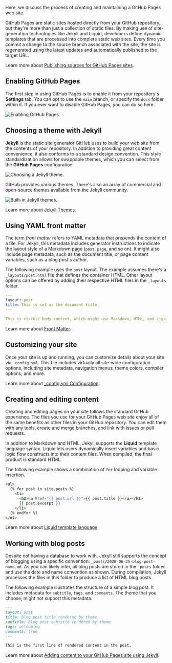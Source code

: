 Here, we discuss the process of creating and maintaining a GitHub Pages web site.

GitHub Pages are static sites hosted directly from your GitHub repository, but they're more than just a collection of static files. By making use of site-generation technologies like Jekyll and Liquid, developers define dynamic templates that are processed into complete static web sites. Every time you commit a change to the source branch associated with the site, the site is regenerated using the latest updates and automatically published to the target URL.

Learn more about [Publishing sources for GitHub Pages sites](https://help.github.com/en/github/working-with-github-pages/about-github-pages#publishing-sources-for-github-pages-sites?azure-portal=true).

## Enabling GitHub Pages

The first step in using GitHub Pages is to enable it from your repository's **Settings** tab. You can opt to use the `main` branch, or specify the `docs` folder within it. If you ever want to disable GitHub Pages, you can do so here.

![Enabling GitHub Pages.](../media/2-enabling-github-pages.png)

## Choosing a theme with Jekyll

**Jekyll** is the static site generator GitHub uses to build your web site from the contents of your repository. In addition to providing great content convenience, it also conforms to a standard design convention. This style standardization allows for swappable themes, which you can select from the **GitHub Pages** configuration.

![Choosing a Jekyll theme.](../media/2-choosing-jekyll-theme.png)

GitHub provides various themes. There's also an array of commercial and open-source themes available from the Jekyll community.

![Built-in Jekyll themes.](../media/2-jekyll-themes.png)

Learn more about [Jekyll Themes](https://jekyllrb.com/docs/themes/?azure-portal=true).

## Using YAML front matter

The term *front matter* refers to YAML metadata that prepends the content of a file. For Jekyll, this metadata includes generator instructions to indicate the layout style of a Markdown page (`post`, `page`, and so on). It might also include page metadata, such as the document title, or page content variables, such as a blog post's author.

The following example uses the `post` layout. The example assumes there's a `_layouts/post.html` file that defines the container HTML. Other layout options can be offered by adding their respective HTML files in the `_layouts` folder.

```yml
---
layout: post
title: This is set as the document title.
---

This is visible body content, which might use Markdown, HTML, and Liquid templating.
```

Learn more about [Front Matter](https://jekyllrb.com/docs/front-matter/?azure-portal=true).

## Customizing your site

Once your site is up and running, you can customize details about your site via `_config.yml`. This file includes virtually all site-wide configuration options, including site metadata, navigation menus, theme colors, compiler options, and more.

Learn more about [_config.yml Configuration](https://jekyllrb.com/docs/configuration/?azure-portal=true).

## Creating and editing content

Creating and editing pages on your site follows the standard GitHub experience. The files you use for your GitHub Pages web site enjoy all of the same benefits as other files in your GitHub repository. You can edit them with any tools, create and merge branches, and link with issues or pull requests.

In addition to Markdown and HTML, Jekyll supports the **Liquid** template language syntax. Liquid lets users dynamically insert variables and basic logic flow constructs into their content files. When compiled, the final product is standard HTML.

The following example shows a combination of `for` looping and variable insertion.

```markdown
<ul>
  {% for post in site.posts %}
    <li>
      <h2><a href="{{ post.url }}">{{ post.title }}</a></h2>
      {{ post.excerpt }}
    </li>
  {% endfor %}
</ul>
```

Learn more about [Liquid template language](https://shopify.github.io/liquid/?azure-portal=true).

## Working with blog posts

Despite not having a database to work with, Jekyll still supports the concept of blogging using a specific convention: `_posts/2020-06-25-blog-post-name.md`. As you can likely infer, all blog posts are stored in the `_posts` folder and use the date and name convention as shown. During compilation, Jekyll processes the files in this folder to produce a list of HTML blog posts.

The following example illustrates the structure of a simple blog post. It includes metadata for `subtitle`, `tags`, and `comments`. The theme that you choose, might not support this metadata.

```markdown
---
layout: post
title: Blog post title rendered by theme
subtitle: Blog post subtitle rendered by theme
tags: welcoming
comments: true
---

This is the first line of rendered content in the post.
```

Learn more about [Adding content to your GitHub Pages site using Jekyll](https://help.github.com/en/github/working-with-github-pages/adding-content-to-your-github-pages-site-using-jekyll?azure-portal=true).